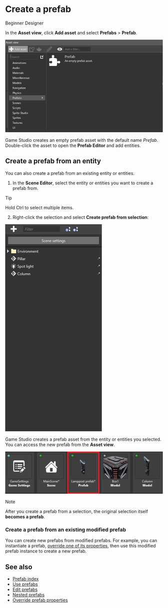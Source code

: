 # Create a prefab
<span class="label label-doc-level">Beginner</span>
<span class="label label-doc-audience">Designer</span>

In the **Asset view**, click **Add asset** and select **Prefabs** > **Prefab**.

![Create a prefab from the Asset View](media/create-prefab-from-asset-view.png)

Game Studio creates an empty prefab asset with the default name *Prefab*. Double-click the asset to open the **Prefab Editor** and add entities.

## Create a prefab from an entity

You can also create a prefab from an existing entity or entities.

1. In the **Scene Editor**, select the entity or entities you want to create a prefab from.
>[!Tip] 
> Hold Ctrl to select multiple items.

2. Right-click the selection and select **Create prefab from selection**:

![Create a prefab from selection](media/create-prefab-from-selection.gif)

Game Studio creates a prefab asset from the entity or entities you selected. You can access the new prefab from the **Asset view**. 

![Prefab in asset view](media/prefab-asset.png)

>[!Note]
>After you create a prefab from a selection, the original selection itself **becomes a prefab**.

### Create a prefab from an existing modified prefab

You can create new prefabs from modified prefabs. For example, you can instantiate a prefab, [override one of its properties](override-prefab-properties.md), then use this modified prefab instance to create a new prefab.

## See also

* [Prefab index](index.md)
* [Use prefabs](index.md)
* [Edit prefabs](edit-prefabs.md)
* [Nested prefabs](nested-prefabs.md)
* [Override prefab properties](override-prefab-properties.md)